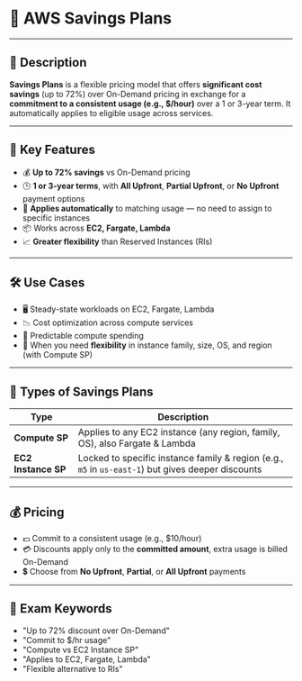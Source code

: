 # 💸 AWS Savings Plans

---

## 📌 Description  
**Savings Plans** is a flexible pricing model that offers **significant cost savings** (up to 72%) over On-Demand pricing in exchange for a **commitment to a consistent usage (e.g., $/hour)** over a 1 or 3-year term. It automatically applies to eligible usage across services.

---

## 🚀 Key Features  
- 💰 **Up to 72% savings** vs On-Demand pricing  
- 🕒 **1 or 3-year terms**, with **All Upfront**, **Partial Upfront**, or **No Upfront** payment options  
- 🔄 **Applies automatically** to matching usage — no need to assign to specific instances  
- 📦 Works across **EC2, Fargate, Lambda**  
- 📈 **Greater flexibility** than Reserved Instances (RIs)

---

## 🛠️ Use Cases  
- 🖥️ Steady-state workloads on EC2, Fargate, Lambda  
- 📉 Cost optimization across compute services  
- 🧾 Predictable compute spending  
- 🧠 When you need **flexibility** in instance family, size, OS, and region (with Compute SP)

---

## 🔁 Types of Savings Plans  

| Type              | Description |
|-------------------|-------------|
| **Compute SP**    | Applies to any EC2 instance (any region, family, OS), also Fargate & Lambda |
| **EC2 Instance SP** | Locked to specific instance family & region (e.g., `m5` in `us-east-1`) but gives deeper discounts |

---

## 💰 Pricing  
- 💵 Commit to a consistent usage (e.g., $10/hour)  
- 💳 Discounts apply only to the **committed amount**, extra usage is billed On-Demand  
- 💲 Choose from **No Upfront**, **Partial**, or **All Upfront** payments  

---

## 🧠 Exam Keywords  
- "Up to 72% discount over On-Demand"  
- "Commit to $/hr usage"  
- "Compute vs EC2 Instance SP"  
- "Applies to EC2, Fargate, Lambda"  
- "Flexible alternative to RIs"
